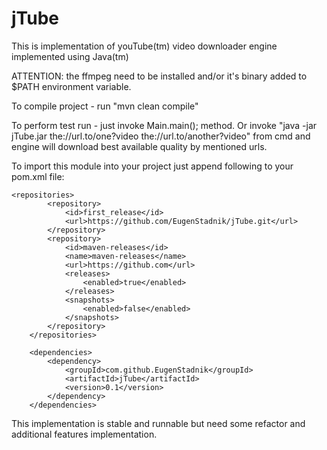 # jTube
This is implementation of youTube(tm) video downloader engine implemented using Java(tm)

ATTENTION: the ffmpeg need to be installed and/or it's binary added to $PATH environment variable.

To compile project - run "mvn clean compile"

To perform test run - just invoke Main.main(); method.
Or invoke "java -jar jTube.jar the://url.to/one?video the://url.to/another?video" from cmd
and engine will download best available quality by mentioned urls.

To import this module into your project just append following to your pom.xml file:
```
<repositories>
        <repository>
            <id>first_release</id>
            <url>https://github.com/EugenStadnik/jTube.git</url>
        </repository>
        <repository>
            <id>maven-releases</id>
            <name>maven-releases</name>
            <url>https://github.com</url>
            <releases>
                <enabled>true</enabled>
            </releases>
            <snapshots>
                <enabled>false</enabled>
            </snapshots>
        </repository>
    </repositories>

    <dependencies>
        <dependency>
            <groupId>com.github.EugenStadnik</groupId>
            <artifactId>jTube</artifactId>
            <version>0.1</version>
        </dependency>
    </dependencies>
```

This implementation is stable and runnable but need some refactor and additional features implementation.